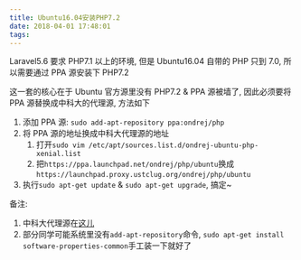 ```yaml
---
title: Ubuntu16.04安装PHP7.2
date: 2018-04-01 17:48:01
tags:
---
```


Laravel5.6 要求 PHP7.1 以上的环境, 但是 Ubuntu16.04 自带的 PHP 只到 7.0, 所以需要通过 PPA 源安装下 PHP7.2

这一套的核心在于 Ubuntu 官方源里没有 PHP7.2 & PPA 源被墙了, 因此必须要将 PPA 源替换成中科大的代理源, 方法如下

1.  添加 PPA 源: `sudo add-apt-repository ppa:ondrej/php`
2.  将 PPA 源的地址换成中科大代理源的地址
    1.  打开`sudo vim /etc/apt/sources.list.d/ondrej-ubuntu-php-xenial.list`
    2.  把`https://ppa.launchpad.net/ondrej/php/ubuntu`换成`https://launchpad.proxy.ustclug.org/ondrej/php/ubuntu`
3.  执行`sudo apt-get update` & `sudo apt-get upgrade`, 搞定~

备注:

1.  中科大代理源在[这儿](https://github.com/ustclug/mirrorrequest/issues/43)
2.  部分同学可能系统里没有`add-apt-repository`命令, `sudo apt-get install software-properties-common`手工装一下就好了
